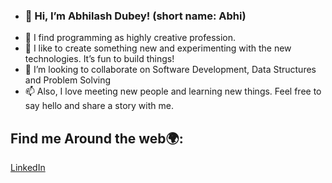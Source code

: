 - ### 👋 Hi, I’m Abhilash Dubey! (short name: Abhi)
- 👀 I find programming as highly creative profession. 
- 🌱 I like to create something new and experimenting with the new technologies. It’s fun to build things!
- 💞️ I’m looking to collaborate on Software Development, Data Structures and Problem Solving
- 📫 Also, I love meeting new people and learning new things. Feel free to say hello and share a story with me.

## Find me Around the web🌍:
<a href="https://www.linkedin.com/in/abhilash-dubey/">LinkedIn</a>
<!---
Abhilash-du/Abhilash-du is a ✨ special ✨ repository because its `README.md` (this file) appears on your GitHub profile.
You can click the Preview link to take a look at your changes.
--->
